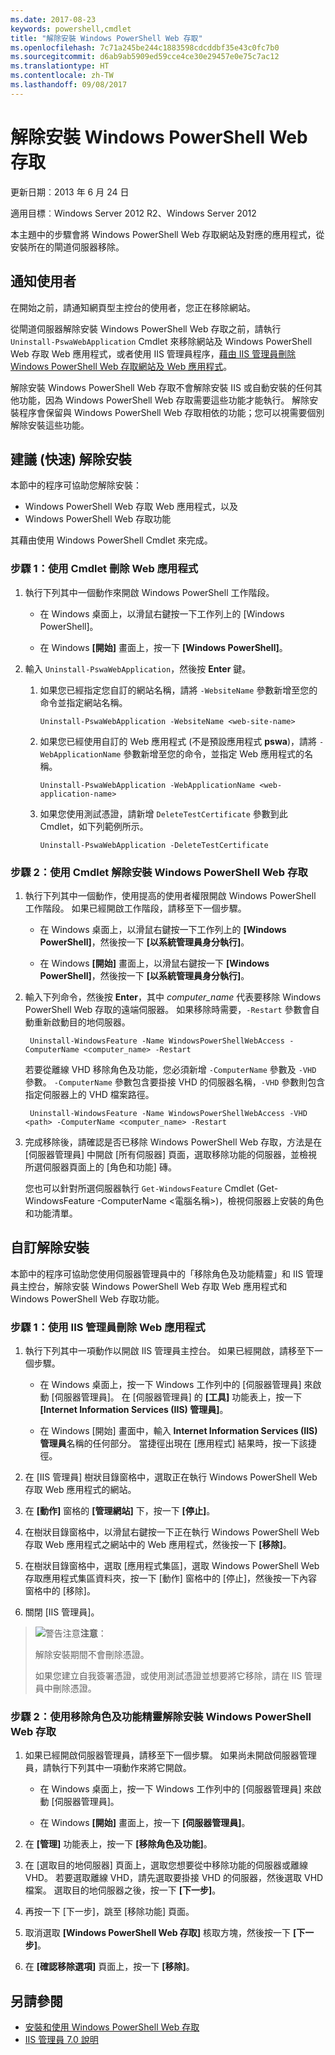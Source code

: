 ```yaml
---
ms.date: 2017-08-23
keywords: powershell,cmdlet
title: "解除安裝 Windows PowerShell Web 存取"
ms.openlocfilehash: 7c71a245be244c1883598cdcddbf35e43c0fc7b0
ms.sourcegitcommit: d6ab9ab5909ed59cce4ce30e29457e0e75c7ac12
ms.translationtype: HT
ms.contentlocale: zh-TW
ms.lasthandoff: 09/08/2017
---
```

# <a name="uninstall-windows-powershell-web-access"></a>解除安裝 Windows PowerShell Web 存取

更新日期︰2013 年 6 月 24 日

適用目標︰Windows Server 2012 R2、Windows Server 2012

本主題中的步驟會將 Windows PowerShell Web 存取網站及對應的應用程式，從安裝所在的閘道伺服器移除。

## <a name="notify-users"></a>通知使用者

在開始之前，請通知網頁型主控台的使用者，您正在移除網站。


從閘道伺服器解除安裝 Windows PowerShell Web 存取之前，請執行 `Uninstall-PswaWebApplication` Cmdlet 來移除網站及 Windows PowerShell Web 存取 Web 應用程式，或者使用 IIS 管理員程序，[藉由 IIS 管理員刪除 Windows PowerShell Web 存取網站及 Web 應用程式]()。

解除安裝 Windows PowerShell Web 存取不會解除安裝 IIS 或自動安裝的任何其他功能，因為 Windows PowerShell Web 存取需要這些功能才能執行。 解除安裝程序會保留與 Windows PowerShell Web 存取相依的功能；您可以視需要個別解除安裝這些功能。

## <a name="recommended-quick-uninstallation"></a>建議 (快速) 解除安裝

本節中的程序可協助您解除安裝：

- Windows PowerShell Web 存取 Web 應用程式，以及
- Windows PowerShell Web 存取功能
 
其藉由使用 Windows PowerShell Cmdlet 來完成。

### <a name="step-1-delete-the-web-application-using-cmdlets"></a>步驟 1：使用 Cmdlet 刪除 Web 應用程式

1. 執行下列其中一個動作來開啟 Windows PowerShell 工作階段。

    -   在 Windows 桌面上，以滑鼠右鍵按一下工作列上的 [Windows PowerShell]。

    -   在 Windows **[開始]** 畫面上，按一下 **[Windows PowerShell]**。

2. 輸入 `Uninstall-PswaWebApplication`，然後按 **Enter** 鍵。
   1. 如果您已經指定您自訂的網站名稱，請將 `-WebsiteName` 參數新增至您的命令並指定網站名稱。

        `Uninstall-PswaWebApplication -WebsiteName <web-site-name>`
   1. 如果您已經使用自訂的 Web 應用程式 (不是預設應用程式 **pswa**)，請將 `-WebApplicationName` 參數新增至您的命令，並指定 Web 應用程式的名稱。

        `Uninstall-PswaWebApplication -WebApplicationName <web-application-name>`
   1. 如果您使用測試憑證，請新增 `DeleteTestCertificate` 參數到此 Cmdlet，如下列範例所示。

        `Uninstall-PswaWebApplication -DeleteTestCertificate`

### <a name="step-2-uninstall-windows-powershell-web-access-using-cmdlets"></a>步驟 2：使用 Cmdlet 解除安裝 Windows PowerShell Web 存取

1. 執行下列其中一個動作，使用提高的使用者權限開啟 Windows PowerShell 工作階段。 如果已經開啟工作階段，請移至下一個步驟。

    -   在 Windows 桌面上，以滑鼠右鍵按一下工作列上的 **[Windows PowerShell]**，然後按一下 **[以系統管理員身分執行]**。

    -   在 Windows **[開始]** 畫面上，以滑鼠右鍵按一下 **[Windows PowerShell]**，然後按一下 **[以系統管理員身分執行]**。

1. 輸入下列命令，然後按 **Enter**，其中 *computer_name* 代表要移除 Windows PowerShell Web 存取的遠端伺服器。 如果移除時需要，`-Restart` 參數會自動重新啟動目的地伺服器。

        Uninstall-WindowsFeature -Name WindowsPowerShellWebAccess -ComputerName <computer_name> -Restart

    若要從離線 VHD 移除角色及功能，您必須新增 `-ComputerName` 參數及 `-VHD` 參數。 `-ComputerName` 參數包含要掛接 VHD 的伺服器名稱，`-VHD` 參數則包含指定伺服器上的 VHD 檔案路徑。

        Uninstall-WindowsFeature -Name WindowsPowerShellWebAccess -VHD <path> -ComputerName <computer_name> -Restart

1. 完成移除後，請確認是否已移除 Windows PowerShell Web 存取，方法是在 [伺服器管理員] 中開啟 [所有伺服器] 頁面，選取移除功能的伺服器，並檢視所選伺服器頁面上的 [角色和功能] 磚。

    您也可以針對所選伺服器執行 `Get-WindowsFeature` Cmdlet (Get-WindowsFeature -ComputerName &lt;電腦名稱&gt;)，檢視伺服器上安裝的角色和功能清單。

## <a name="custom-uninstallation"></a>自訂解除安裝

本節中的程序可協助您使用伺服器管理員中的「移除角色及功能精靈」和 IIS 管理員主控台，解除安裝 Windows PowerShell Web 存取 Web 應用程式和 Windows PowerShell Web 存取功能。

### <a name="step-1-delete-the-web-application-using-iis-manager"></a>步驟 1：使用 IIS 管理員刪除 Web 應用程式


1. 執行下列其中一項動作以開啟 IIS 管理員主控台。 如果已經開啟，請移至下一個步驟。

    -   在 Windows 桌面上，按一下 Windows 工作列中的 [伺服器管理員] 來啟動 [伺服器管理員]。 在 [伺服器管理員] 的 **[工具]** 功能表上，按一下 **[Internet Information Services (IIS) 管理員]**。

    -   在 Windows [開始] 畫面中，輸入 **Internet Information Services (IIS) 管理員**名稱的任何部分。 當捷徑出現在 [應用程式] 結果時，按一下該捷徑。

1. 在 [IIS 管理員] 樹狀目錄窗格中，選取正在執行 Windows PowerShell Web 存取 Web 應用程式的網站。

1. 在 **[動作]** 窗格的 **[管理網站]** 下，按一下 **[停止]**。

1. 在樹狀目錄窗格中，以滑鼠右鍵按一下正在執行 Windows PowerShell Web 存取 Web 應用程式之網站中的 Web 應用程式，然後按一下 **[移除]**。

1. 在樹狀目錄窗格中，選取 [應用程式集區]，選取 Windows PowerShell Web 存取應用程式集區資料夾，按一下 [動作] 窗格中的 [停止]，然後按一下內容窗格中的 [移除]。

1. 關閉 [IIS 管理員]。

> ![警告注意](images/SecurityNote.jpeg)**注意**：
>
> 解除安裝期間不會刪除憑證。 
>
> 如果您建立自我簽署憑證，或使用測試憑證並想要將它移除，請在 IIS 管理員中刪除憑證。 

### <a name="step-2-uninstall-windows-powershell-web-access-using-the-remove-roles-and-features-wizard"></a>步驟 2：使用移除角色及功能精靈解除安裝 Windows PowerShell Web 存取

1. 如果已經開啟伺服器管理員，請移至下一個步驟。 如果尚未開啟伺服器管理員，請執行下列其中一項動作來將它開啟。

    -   在 Windows 桌面上，按一下 Windows 工作列中的 [伺服器管理員] 來啟動 [伺服器管理員]。

    -   在 Windows **[開始]** 畫面上，按一下 **[伺服器管理員]**。

1. 在 **[管理]** 功能表上，按一下 **[移除角色及功能]**。

1. 在 [選取目的地伺服器] 頁面上，選取您想要從中移除功能的伺服器或離線 VHD。 若要選取離線 VHD，請先選取要掛接 VHD 的伺服器，然後選取 VHD 檔案。 選取目的地伺服器之後，按一下 **[下一步]**。

1. 再按一下 [下一步]，跳至 [移除功能] 頁面。

1. 取消選取 **[Windows PowerShell Web 存取]** 核取方塊，然後按一下 **[下一步]**。

1. 在 **[確認移除選項]** 頁面上，按一下 **[移除]**。

## <a name="see-also"></a>另請參閱

- [安裝和使用 Windows PowerShell Web 存取](install-and-use-windows-powershell-web-access.md)
- [IIS 管理員 7.0 說明](https://technet.microsoft.com/library/cc732664.aspx)

